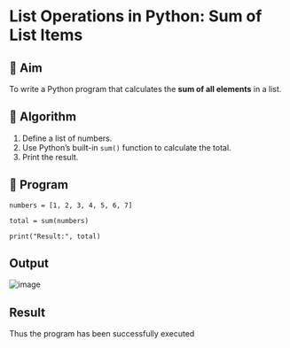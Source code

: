# List Operations in Python: Sum of List Items

## 🎯 Aim
To write a Python program that calculates the **sum of all elements** in a list.

## 🧠 Algorithm
1. Define a list of numbers.
2. Use Python’s built-in `sum()` function to calculate the total.
3. Print the result.

## 🧾 Program

```
numbers = [1, 2, 3, 4, 5, 6, 7]

total = sum(numbers)

print("Result:", total)
```
## Output
![image](https://github.com/user-attachments/assets/8b266add-b19b-44fe-b7f6-87e9470f2bdc)

## Result
Thus the program has been successfully executed 

